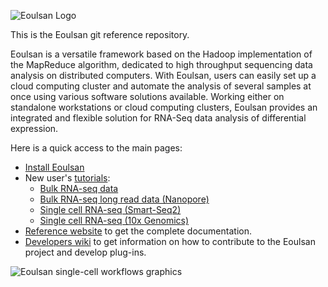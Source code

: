![Eoulsan Logo](/src/site/resources/images/eoulsan.png)

This is the Eoulsan git reference repository.

Eoulsan is a versatile framework based on the Hadoop implementation of the MapReduce algorithm, dedicated to high throughput sequencing data analysis on distributed computers. With Eoulsan, users can easily set up a cloud computing cluster and automate the analysis of several samples at once using various software solutions available. Working either on standalone workstations or cloud computing clusters, Eoulsan provides an integrated and flexible solution for RNA-Seq data analysis of differential expression.

Here is a quick access to the main pages:
- [Install Eoulsan](http://www.outils.genomique.biologie.ens.fr/eoulsan2/installing.html)
- New user's [tutorials](https://github.com/GenomicParisCentre/eoulsan/wiki):
  - [Bulk RNA-seq data](https://github.com/GenomicParisCentre/eoulsan/wiki/Bulk-RNA-Seq-tutorial)
  - [Bulk RNA-seq long read data (Nanopore)](https://github.com/GenomicParisCentre/eoulsan/wiki/Bulk-RNA-Seq-Nanopore-tutorial)
  - [Single cell RNA-seq (Smart-Seq2)](https://github.com/GenomicParisCentre/eoulsan/wiki/Smart-Seq2-scRNA-seq-tutorial)
  - [Single cell RNA-seq (10x Genomics)](https://github.com/GenomicParisCentre/eoulsan/wiki/10x-Genomics-scRNA-seq-tutorial)
- [Reference website](http://outils.genomique.biologie.ens.fr/eoulsan/) to get the complete documentation.
- [Developers wiki](https://github.com/GenomicParisCentre/eoulsan/wiki/HomeDeveloper) to get information on how to contribute to the Eoulsan project and develop plug-ins.

![Eoulsan single-cell workflows graphics](https://github.com/GenomicParisCentre/eoulsan/blob/master/src/main/java/files/Eoulsan_single_cell_workflow_v2.png)
